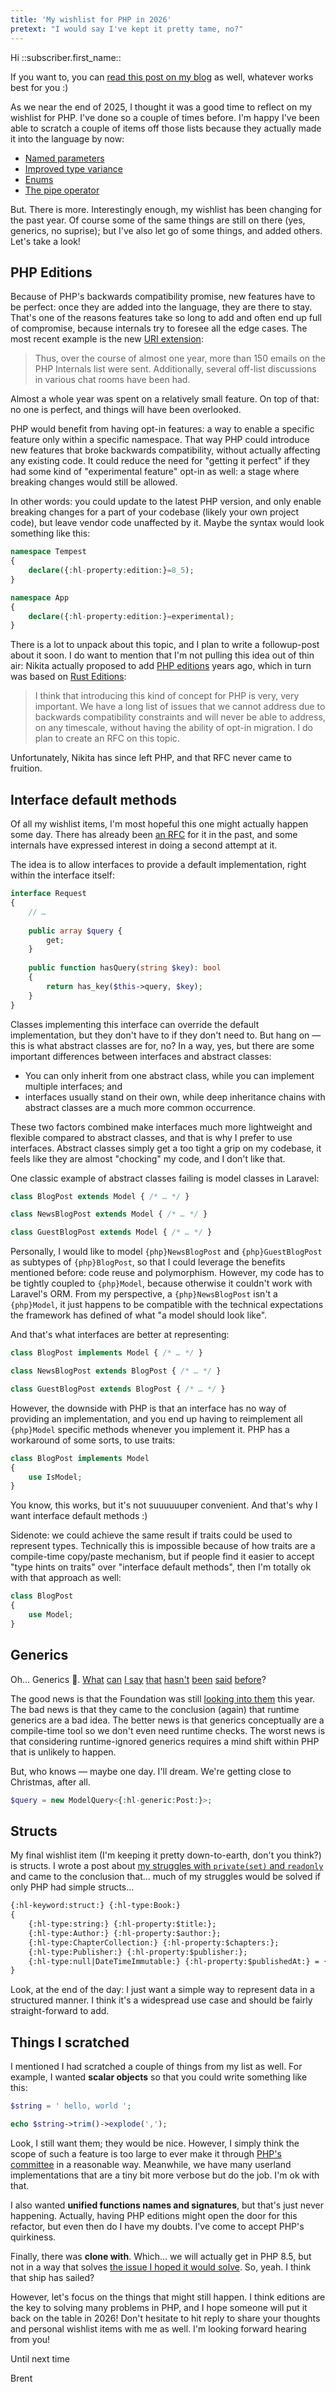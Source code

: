 ```yaml
---
title: 'My wishlist for PHP in 2026'
pretext: "I would say I've kept it pretty tame, no?"
---
```


Hi ::subscriber.first_name::

If you want to, you can [read this post on my blog](https://stitcher.io/blog/my-wishlist-for-php-in-2026) as well, whatever works best for you :)

As we near the end of 2025, I thought it was a good time to reflect on my wishlist for PHP. I've done so a couple of times before. I'm happy I've been able to scratch a couple of items off those lists because they actually made it into the language by now:

- [Named parameters](https://stitcher.io/blog/php-8-named-arguments)
- [Improved type variance](https://stitcher.io/blog/new-in-php-74#improved-type-variance-rfc)
- [Enums](https://stitcher.io/blog/php-enums)
- [The pipe operator](https://stitcher.io/blog/pipe-operator-in-php-85)

But. There is more. Interestingly enough, my wishlist has been changing for the past year. Of course some of the same things are still on there (yes, generics, no suprise); but I've also let go of some things, and added others. Let's take a look!

## PHP Editions

Because of PHP's backwards compatibility promise, new features have to be perfect: once they are added into the language, they are there to stay. That's one of the reasons features take so long to add and often end up full of compromise, because internals try to foresee all the edge cases. The most recent example is the new [URI extension](https://thephp.foundation/blog/2025/10/10/php-85-uri-extension/#thoughtfully-built-to-last):

> Thus, over the course of almost one year, more than 150 emails on the PHP Internals list were sent. Additionally, several off-list discussions in various chat rooms have been had.

Almost a whole year was spent on a relatively small feature. On top of that: no one is perfect, and things will have been overlooked.

PHP would benefit from having opt-in features: a way to enable a specific feature only within a specific namespace. That way PHP could introduce new features that broke backwards compatibility, without actually affecting any existing code. It could reduce the need for "getting it perfect" if they had some kind of "experimental feature" opt-in as well: a stage where breaking changes would still be allowed. 

In other words: you could update to the latest PHP version, and only enable breaking changes for a part of your codebase (likely your own project code), but leave vendor code unaffected by it. Maybe the syntax would look something like this:

```php
namespace Tempest
{
    declare({:hl-property:edition:}=8_5);
}

namespace App
{
    declare({:hl-property:edition:}=experimental);
}
```

There is a lot to unpack about this topic, and I plan to write a followup-post about it soon. I do want to mention that I'm not pulling this idea out of thin air: Nikita actually proposed to add [PHP editions](https://externals.io/message/106453#106454) years ago, which in turn was based on [Rust Editions](https://doc.rust-lang.org/edition-guide/editions/index.html):

> I think that introducing this kind of concept for PHP is very, very important. We have a long list of issues that we cannot address due to backwards compatibility constraints and will never be able to address, on any timescale, without having the ability of opt-in migration.
> I do plan to create an RFC on this topic.

Unfortunately, Nikita has since left PHP, and that RFC never came to fruition.

## Interface default methods

Of all my wishlist items, I'm most hopeful this one might actually happen some day. There has already been [an RFC](https://wiki.php.net/rfc/interface-default-methods) for it in the past, and some internals have expressed interest in doing a second attempt at it.

The idea is to allow interfaces to provide a default implementation, right within the interface itself:

```php
interface Request
{
    // …
    
    public array $query {
        get;
    }
    
    public function hasQuery(string $key): bool
    {
        return has_key($this->query, $key);
    }
}
```

Classes implementing this interface can override the default implementation, but they don't have to if they don't need to. But hang on — this is what abstract classes are for, no? In a way, yes, but there are some important differences between interfaces and abstract classes:

- You can only inherit from one abstract class, while you can implement multiple interfaces; and
- interfaces usually stand on their own, while deep inheritance chains with abstract classes are a much more common occurrence.

These two factors combined make interfaces much more lightweight and flexible compared to abstract classes, and that is why I prefer to use interfaces. Abstract classes simply get a too tight a grip on my codebase, it feels like they are almost "chocking" my code, and I don't like that.

One classic example of abstract classes failing is model classes in Laravel:

```php
class BlogPost extends Model { /* … */ }

class NewsBlogPost extends Model { /* … */ }

class GuestBlogPost extends Model { /* … */ }
```

Personally, I would like to model `{php}NewsBlogPost` and `{php}GuestBlogPost` as subtypes of `{php}BlogPost`, so that I could leverage the benefits mentioned before: code reuse and polymorphism. However, my code has to be tightly coupled to `{php}Model`, because otherwise it couldn't work with Laravel's ORM. From my perspective, a `{php}NewsBlogPost` isn't a `{php}Model`, it just happens to be compatible with the technical expectations the framework has defined of what "a model should look like". 

And that's what interfaces are better at representing:

```php
class BlogPost implements Model { /* … */ }

class NewsBlogPost extends BlogPost { /* … */ }

class GuestBlogPost extends BlogPost { /* … */ }
```

However, the downside with PHP is that an interface has no way of providing an implementation, and you end up having to reimplement all `{php}Model` specific methods whenever you implement it. PHP has a workaround of some sorts, to use traits:

```php
class BlogPost implements Model 
{ 
    use IsModel;
}
```

You know, this works, but it's not suuuuuuper convenient. And that's why I want interface default methods :)

Sidenote: we could achieve the same result if traits could be used to represent types. Technically this is impossible because of how traits are a compile-time copy/paste mechanism, but if people find it easier to accept "type hints on traits" over "interface default methods", then I'm totally ok with that approach as well:

```php
class BlogPost 
{ 
    use Model;
}
```

## Generics

Oh… Generics 🥹. [What](https://stitcher.io/blog/php-generics-and-why-we-need-them) [can](https://www.youtube.com/watch?v=ffhhx5_TUB8) [I say](https://stitcher.io/blog/generics-in-php-1) [that](https://stitcher.io/blog/generics-in-php-video) [hasn't](https://stitcher.io/blog/generics-in-php-2) [been](https://stitcher.io/blog/generics-in-php-3) [said](https://stitcher.io/blog/generics-in-php-4) [before](https://stitcher.io/blog/the-case-for-transpiled-generics)? 

The good news is that the Foundation was still [looking into them](https://thephp.foundation/blog/2024/08/19/state-of-generics-and-collections/) this year. The bad news is that they came to the conclusion (again) that runtime generics are a bad idea. The better news is that generics conceptually are a compile-time tool so we don't even need runtime checks. The worst news is that considering runtime-ignored generics requires a mind shift within PHP that is unlikely to happen. 

But, who knows — maybe one day. I'll dream. We're getting close to Christmas, after all.

```php
$query = new ModelQuery<{:hl-generic:Post:}>;
```

## Structs

My final wishlist item (I'm keeping it pretty down-to-earth, don't you think?) is structs. I wrote a post about [my struggles with `private(set)` and `readonly`](https://stitcher.io/blog/readonly-or-private-set) and came to the conclusion that… much of my struggles would be solved if only PHP had simple structs…

```txt
{:hl-keyword:struct:} {:hl-type:Book:}
{
    {:hl-type:string:} {:hl-property:$title:};
    {:hl-type:Author:} {:hl-property:$author:};
    {:hl-type:ChapterCollection:} {:hl-property:$chapters:};
    {:hl-type:Publisher:} {:hl-property:$publisher:};
    {:hl-type:null|DateTimeImmutable:} {:hl-property:$publishedAt:} = {:hl-keyword:null:};
}
```

Look, at the end of the day: I just want a simple way to represent data in a structured manner. I think it's a widespread use case and should be fairly straight-forward to add. 

## Things I scratched

I mentioned I had scratched a couple of things from my list as well. For example, I wanted **scalar objects** so that you could write something like this:

```php
$string = ' hello, world '; 

echo $string->trim()->explode(',');
```

Look, I still want them; they would be nice. However, I simply think the scope of such a feature is too large to ever make it through [PHP's committee](https://stitcher.io/blog/limited-by-committee) in a reasonable way. Meanwhile, we have many userland implementations that are a tiny bit more verbose but do the job. I'm ok with that.

I also wanted **unified functions names and signatures**, but that's just never happening. Actually, having PHP editions might open the door for this refactor, but even then do I have my doubts. I've come to accept PHP's quirkiness. 

Finally, there was **clone with**. Which… we will actually get in PHP 8.5, but not in a way that solves [the issue I hoped it would solve](https://stitcher.io/blog/readonly-or-private-set). So, yeah. I think that ship has sailed? 

However, let's focus on the things that might still happen. I think editions are the key to solving many problems in PHP, and I hope someone will put it back on the table in 2026! Don't hesitate to hit reply to share your thoughts and personal wishlist items with me as well. I'm looking forward hearing from you!

Until next time

Brent